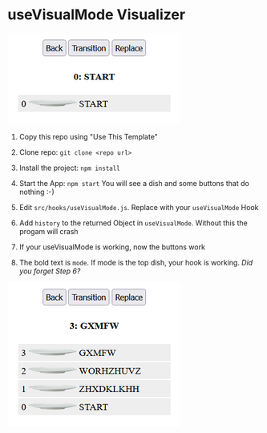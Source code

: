 # useVisualMode Visualizer

<img src="images/start.png"  title="useVisualMode Initial Stack">

1. Copy this repo using "Use This Template"

2. Clone repo: `git clone <repo url>`

3. Install the project: `npm install`

4. Start the App:  `npm start`  You will see a dish and some buttons that do nothing :-) 

5. Edit `src/hooks/useVisualMode.js`.  Replace with your `useVisualMode` Hook

6. Add `history` to the returned Object in `useVisualMode`.  Without this the progam will crash

7. If your useVisualMode is working, now the buttons work

6. The bold text is `mode`. If mode is the top dish, your hook is working.   *Did you forget Step 6?*
<img src="images/screen.png"  title="useVisualMode Stack">
